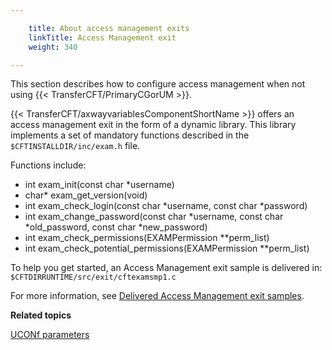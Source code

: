 ```yaml
---

    title: About access management exits
    linkTitle: Access Management exit
    weight: 340

---
```

This section describes how to configure access management when not using {{< TransferCFT/PrimaryCGorUM  >}}.

{{< TransferCFT/axwayvariablesComponentShortName  >}} offers an access management exit in the form of a dynamic library. This library implements a set of mandatory functions described in the <span class="code">`$CFTINSTALLDIR/inc/exam.h`</span> file.

Functions include:

- int exam\_init(const char \*username)
- char\* exam\_get\_version(void)
- int exam\_check\_login(const char \*username, const char \*password)
- int exam\_change\_password(const char \*username, const char \*old\_password, const char \*new\_password)
- int exam\_check\_permissions(EXAMPermission \*\*perm\_list)
- int exam\_check\_potential\_permissions(EXAMPermission \*\*perm\_list)

To help you get started, an Access Management exit sample is delivered in: <span class="code">`$CFTDIRRUNTIME/src/exit/cftexamsmp1.c`</span>

For more information, see [Delivered Access Management exit samples](../../../internal_a_m_start_here/am_exits/am_samples).

****Related topics****

[UCONf parameters](../../../admin_intro/uconf/uconf_parameters)
